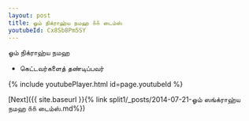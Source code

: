 ```yaml
---
layout: post
title: ஓம் நிக்ராஹ்ய நமஹ ௧௧ டைம்ஸ்
youtubeId: Cx8Sb8Pm5SY
---
```

 
 
 ஓம் நிக்ராஹ்ய நமஹ  
 
 -  கெட்டவர்களைத் தண்டிப்பவர் 
 
  
 
  
 
 
 
 
 
 


{% include youtubePlayer.html id=page.youtubeId %}
 
[Next]({{ site.baseurl }}{% link  split1/_posts/2014-07-21-ஓம் ஸங்க்ராஹ்ய நமஹ ௧௧ டைம்ஸ்.md%})
 
